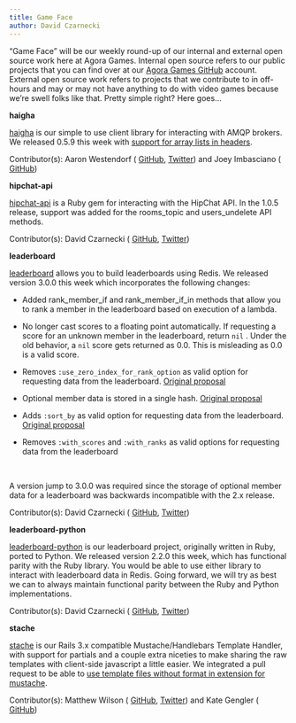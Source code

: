 ```yaml
---
title: Game Face
author: David Czarnecki
---
```

“Game Face” will be our weekly round-up of our internal and external open source work here at Agora Games. Internal open source refers to our public projects that you can find over at our [Agora Games GitHub](https://github.com/agoragames/) account. External open source work refers to projects that we contribute to in off-hours and may or may not have anything to do with video games because we’re swell folks like that. Pretty simple right? Here goes…

 **haigha**

 [haigha](https://github.com/agoragames/haigha) is our simple to use client library for interacting with AMQP brokers. We released 0.5.9 this week with [support for array lists in headers](https://github.com/agoragames/haigha/pull/28).

 Contributor(s): Aaron Westendorf ( [GitHub](https://github.com/awestendorf/), [Twitter](https://twitter.com/WashUffize)) and Joey Imbasciano ( [GitHub](https://github.com/joeyimbasciano))

 **hipchat-api**

 [hipchat-api](https://github.com/czarneckid/hipchat-api) is a Ruby gem for interacting with the HipChat API. In the 1.0.5 release, support was added for the rooms_topic and users_undelete API methods.

 Contributor(s): David Czarnecki ( [GitHub](https://github.com/czarneckid/), [Twitter](https://twitter.com/czarneckid))

 **leaderboard**

 [leaderboard](https://github.com/agoragames/leaderboard/) allows you to build leaderboards using Redis. We released version 3.0.0 this week which incorporates the following changes:

- Added rank_member_if and rank_member_if_in methods that allow you to rank a member in the leaderboard based on execution of a lambda.
- No longer cast scores to a floating point automatically. If requesting a score for an unknown member in the leaderboard, return `nil` . Under the old behavior, a `nil` score gets returned as 0.0. This is misleading as 0.0 is a valid score.

- Removes `:use_zero_index_for_rank_option` as valid option for requesting data from the leaderboard. [Original proposal](https://github.com/agoragames/leaderboard/pull/27)

- Optional member data is stored in a single hash. [Original proposal](https://github.com/agoragames/leaderboard/pull/26)

- Adds `:sort_by` as valid option for requesting data from the leaderboard. [Original proposal](https://github.com/agoragames/leaderboard/pull/30)

- Removes `:with_scores` and `:with_ranks` as valid options for requesting data from the leaderboard

 

 A version jump to 3.0.0 was required since the storage of optional member data for a leaderboard was backwards incompatible with the 2.x release.

 Contributor(s): David Czarnecki ( [GitHub](https://github.com/czarneckid/), [Twitter](https://twitter.com/czarneckid))

 **leaderboard-python**

 [leaderboard-python](https://github.com/agoragames/leaderboard-python) is our leaderboard project, originally written in Ruby, ported to Python. We released version 2.2.0 this week, which has functional parity with the Ruby library. You would be able to use either library to interact with leaderboard data in Redis. Going forward, we will try as best we can to always maintain functional parity between the Ruby and Python implementations.

 Contributor(s): David Czarnecki ( [GitHub](https://github.com/czarneckid/), [Twitter](https://twitter.com/czarneckid))

 **stache**

 [stache](https://github.com/agoragames/stache) is our Rails 3.x compatible Mustache/Handlebars Template Handler, with support for partials and a couple extra niceties to make sharing the raw templates with client-side javascript a little easier. We integrated a pull request to be able to [use template files without format in extension for mustache](https://github.com/agoragames/stache/pull/22).

 Contributor(s): Matthew Wilson ( [GitHub](https://github.com/hypomodern/), [Twitter](https://twitter.com/hypomodern)) and Kate Gengler ( [GitHub](https://github.com/kategengler))
